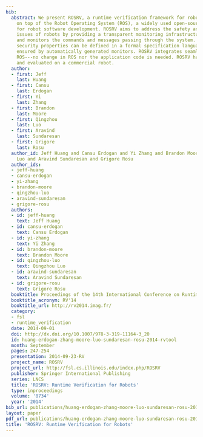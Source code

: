 ```yaml
---
bib:
  abstract: We present ROSRV, a runtime verification framework for robotic applications
    on top of the Robot Operating System (ROS), a widely used open-source framework
    for robot software development. ROSRV aims to address the safety and security
    issues of robots by providing a transparent monitoring infrastructure that intercepts
    and monitors the commands and messages passing through the system. Safety and
    security properties can be defined in a formal specification language, and are
    ensured by automatically generated monitors. ROSRV integrates seamlessly with
    ROS---no change in ROS nor the application code is needed. ROSRV has been applied
    and evaluated on a commercial robot.
  author:
  - first: Jeff
    last: Huang
  - first: Cansu
    last: Erdogan
  - first: Yi
    last: Zhang
  - first: Brandon
    last: Moore
  - first: Qingzhou
    last: Luo
  - first: Aravind
    last: Sundaresan
  - first: Grigore
    last: Rosu
  author_id: Jeff Huang and Cansu Erdogan and Yi Zhang and Brandon Moore and Qingzhou
    Luo and Aravind Sundaresan and Grigore Rosu
  author_ids:
  - jeff-huang
  - cansu-erdogan
  - yi-zhang
  - brandon-moore
  - qingzhou-luo
  - aravind-sundaresan
  - grigore-rosu
  authors:
  - id: jeff-huang
    text: Jeff Huang
  - id: cansu-erdogan
    text: Cansu Erdogan
  - id: yi-zhang
    text: Yi Zhang
  - id: brandon-moore
    text: Brandon Moore
  - id: qingzhou-luo
    text: Qingzhou Luo
  - id: aravind-sundaresan
    text: Aravind Sundaresan
  - id: grigore-rosu
    text: Grigore Rosu
  booktitle: Proceedings of the 14th International Conference on Runtime Verification
  booktitle_acronym: RV'14
  booktitle_url: http://rv2014.imag.fr/
  category:
  - fsl
  - runtime_verification
  date: 2014-09-01
  doi: http://dx.doi.org/10.1007/978-3-319-11164-3_20
  id: huang-erdogan-zhang-moore-luo-sundaresan-rosu-2014-rvtool
  month: September
  pages: 247-254
  presentation: 2014-09-23-RV
  project_name: ROSRV
  project_url: http://fsl.cs.illinois.edu/index.php/ROSRV
  publisher: Springer International Publishing
  series: LNCS
  title: 'ROSRV: Runtime Verification for Robots'
  type: inproceedings
  volume: '8734'
  year: '2014'
bib_url: publications/huang-erdogan-zhang-moore-luo-sundaresan-rosu-2014-rvtool.bib
layout: paper
pdf_url: publications/huang-erdogan-zhang-moore-luo-sundaresan-rosu-2014-rvtool.pdf
title: 'ROSRV: Runtime Verification for Robots'
---
```

